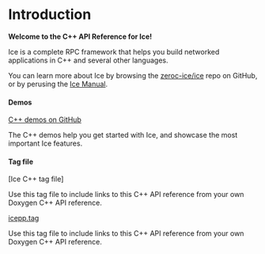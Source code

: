 # Introduction

**Welcome to the C++ API Reference for Ice!**

Ice is a complete RPC framework that helps you build networked applications in C++ and several other languages.

You can learn more about Ice by browsing the [zeroc-ice/ice] repo on GitHub, or by perusing the [Ice Manual].

#### Demos

[C++ demos on GitHub]

The C++ demos help you get started with Ice, and showcase the most important Ice features.

#### Tag file

[Ice C++ tag file]

Use this tag file to include links to this C++ API reference from your own Doxygen C++ API reference.

[icepp.tag]

Use this tag file to include links to this C++ API reference from your own Doxygen C++ API reference.

[icepp.tag]: ../icepp.tag
[zeroc-ice/ice]: https://github.com/zeroc-ice/ice
[C++ demos on GitHub]: https://github.com/zeroc-ice/ice-demos/tree/main/cpp
[Ice Manual]: https://docs.zeroc.com
